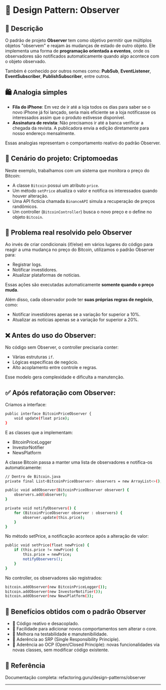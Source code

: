 # 🧱 Design Pattern: Observer

## 📌 Descrição
O padrão de projeto **Observer** tem como objetivo permitir que múltiplos objetos "observem" e reajam às mudanças de estado de outro objeto. Ele implementa uma forma de **programação orientada a eventos**, onde os observadores são notificados automaticamente quando algo acontece com o objeto observado.

Também é conhecido por outros nomes como: **PubSub**, **EventListener**, **EventSubscriber**, **PublishSubscriber**, entre outros.

## 🛍️ Analogia simples
- **Fila do iPhone**: Em vez de ir até a loja todos os dias para saber se o novo iPhone já foi lançado, seria mais eficiente se a loja notificasse os interessados assim que o produto estivesse disponível.
- **Assinatura de revista**: Não precisamos ir até a banca verificar a chegada da revista. A publicadora envia a edição diretamente para nosso endereço mensalmente.

Essas analogias representam o comportamento reativo do padrão Observer.

## 💼 Cenário do projeto: Criptomoedas
Neste exemplo, trabalhamos com um sistema que monitora o preço do Bitcoin:

- A classe `Bitcoin` possui um atributo `price`.
- Um método `setPrice` atualiza o valor e notifica os interessados quando houver alteração.
- Uma API fictícia chamada `BinanceAPI` simula a recuperação de preços randômicos.
- Um controller (`BitcoinController`) busca o novo preço e o define no objeto `Bitcoin`.

## 🔔 Problema real resolvido pelo Observer

Ao invés de criar condicionais (if/else) em vários lugares do código para reagir a uma mudança no preço do Bitcoin, utilizamos o padrão Observer para:

- Registrar logs.
- Notificar investidores.
- Atualizar plataformas de notícias.

Essas ações são executadas automaticamente **somente quando o preço muda**.

Além disso, cada observador pode ter **suas próprias regras de negócio**, como:
- Notificar investidores apenas se a variação for superior a 10%.
- Atualizar as notícias apenas se a variação for superior a 20%.

## ❌ Antes do uso do Observer:
No código sem Observer, o controller precisaria conter:

- Várias estruturas `if`.
- Lógicas específicas de negócio.
- Alto acoplamento entre controle e regras.

Esse modelo gera complexidade e dificulta a manutenção.

## ✅ Após refatoração com Observer:
Criamos a interface:

```bash
public interface BitcoinPriceObserver {
    void update(float price);
}
```

E as classes que a implementam:
- BitcoinPriceLogger
- InvestorNotifier
- NewsPlatform

A classe Bitcoin passa a manter uma lista de observadores e notifica-os automaticamente:

```bash
// Dentro de Bitcoin.java
private final List<BitcoinPriceObserver> observers = new ArrayList<>();

public void addObserver(BitcoinPriceObserver observer) {
    observers.add(observer);
}

private void notifyObservers() {
    for (BitcoinPriceObserver observer : observers) {
        observer.update(this.price);
    }
}
```

No método setPrice, a notificação acontece após a alteração de valor:

```bash
public void setPrice(float newPrice) {
    if (this.price != newPrice) {
        this.price = newPrice;
        notifyObservers();
    }
}
```

No controller, os observadores são registrados:

```bash
bitcoin.addObserver(new BitcoinPriceLogger());
bitcoin.addObserver(new InvestorNotifier());
bitcoin.addObserver(new NewsPlatform());
```

## 🔄 Benefícios obtidos com o padrão Observer
- 📡 Código reativo e desacoplado.
- 🔧 Facilidade para adicionar novos comportamentos sem alterar o core.
- 🧪 Melhora na testabilidade e manutenibilidade.
- 🧱 Aderência ao SRP (Single Responsibility Principle).
- 🚪 Aderência ao OCP (Open/Closed Principle): novas funcionalidades via novas classes, sem modificar código existente.

## 🔗 Referência
Documentação completa: refactoring.guru/design-patterns/observer

---